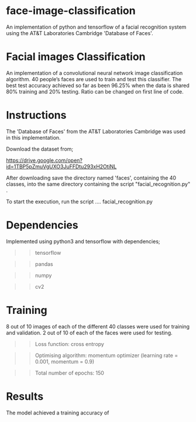 # face-image-classification
An implementation of python and tensorflow of a facial recognition system using the AT&T Laboratories Cambridge 'Database of Faces'.

Facial images Classification
============================

An implementation of a convolutional neural network image classification 
algorithm. 40 people’s faces are used to train and test this classifier. 
The best test accuracy achieved so far as been 96.25% when the data is shared 
80% training and 20% testing. Ratio can be changed on first line of code.


Instructions
============
The 'Database of Faces' from the AT&T Laboratories Cambridge was
used in this implementation.

Download the dataset from; 

https://drive.google.com/open?id=1TBP5pZmuVgUXO3JuFFDtu293xH2OtiNL

After downloading save the directory named 'faces', containing the 40 classes, 
into the same directory containing the script "facial_recognition.py" .

To start the execution, run the script .... facial_recognition.py


Dependencies
============

Implemented using python3 and tensorflow with dependencies;

>> tensorflow

>> pandas

>> numpy

>> cv2


Training
========

8 out of 10 images of each of the different 40 classes were used for training and validation. 2 out of 10 of each of the faces were used for testing.

>> Loss function: cross entropy

>> Optimising algorithm: momentum optimizer (learning rate = 0.001, momentum = 0.9)

>> Total number of epochs: 150



Results
=======

The model achieved a training accuracy of 

